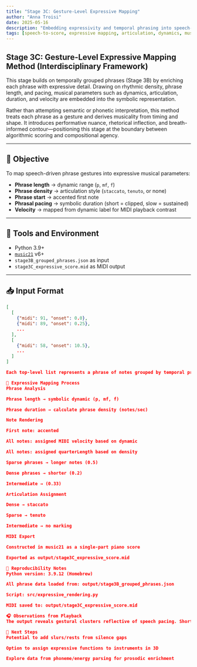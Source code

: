 ```yaml
---
title: "Stage 3C: Gesture-Level Expressive Mapping"
author: "Anna Troisi"
date: 2025-05-16
description: "Embedding expressivity and temporal phrasing into speech-derived score materials."
tags: [speech-to-score, expressive mapping, articulation, dynamics, music21, algorithmic composition]
---
```


## Stage 3C: Gesture-Level Expressive Mapping Method (Interdisciplinary Framework)

This stage builds on temporally grouped phrases (Stage 3B) by enriching each phrase with expressive detail. Drawing on rhythmic density, phrase length, and pacing, musical parameters such as dynamics, articulation, duration, and velocity are embedded into the symbolic representation.

Rather than attempting semantic or phonetic interpretation, this method treats each phrase as a gesture and derives musicality from timing and shape. It introduces performative nuance, rhetorical inflection, and breath-informed contour—positioning this stage at the boundary between algorithmic scoring and compositional agency.

---

## 🎯 Objective

To map speech-driven phrase gestures into expressive musical parameters:

- **Phrase length** → dynamic range (`p`, `mf`, `f`)
- **Phrase density** → articulation style (`staccato`, `tenuto`, or none)
- **Phrase start** → accented first note
- **Phrasal pacing** → symbolic duration (short = clipped, slow = sustained)
- **Velocity** → mapped from dynamic label for MIDI playback contrast

---

## 🧰 Tools and Environment

- Python 3.9+
- [`music21`](https://web.mit.edu/music21/) v6+
- `stage3B_grouped_phrases.json` as input
- `stage3C_expressive_score.mid` as MIDI output

---

## 📥 Input Format

```json
[
  [
    {"midi": 91, "onset": 0.0},
    {"midi": 89, "onset": 0.25},
    ...
  ],
  [
    {"midi": 58, "onset": 10.5},
    ...
  ]
]

Each top-level list represents a phrase of notes grouped by temporal proximity.

🎼 Expressive Mapping Process
Phrase Analysis

Phrase length → symbolic dynamic (p, mf, f)

Phrase duration → calculate phrase density (notes/sec)

Note Rendering

First note: accented

All notes: assigned MIDI velocity based on dynamic

All notes: assigned quarterLength based on density

Sparse phrases → longer notes (0.5)

Dense phrases → shorter (0.2)

Intermediate → (0.33)

Articulation Assignment

Dense → staccato

Sparse → tenuto

Intermediate → no marking

MIDI Export

Constructed in music21 as a single-part piano score

Exported as output/stage3C_expressive_score.mid

🔁 Reproducibility Notes
Python version: 3.9.12 (Homebrew)

All phrase data loaded from: output/stage3B_grouped_phrases.json

Script: src/expressive_rendering.py

MIDI saved to: output/stage3C_expressive_score.mid

🎧 Observations from Playback
The output reveals gestural clusters reflective of speech pacing. Short phrases yield percussive ideas; longer phrases feel sustained and rhetorical. Though rendered monophonically, the variation in articulation and dynamics introduces depth, serving as both analytical output and musical prompt.

🧭 Next Steps
Potential to add slurs/rests from silence gaps

Option to assign expressive functions to instruments in 3D

Explore data from phoneme/energy parsing for prosodic enrichment
